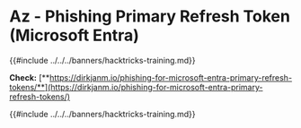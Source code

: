# Az - Phishing Primary Refresh Token (Microsoft Entra)

{{#include ../../../banners/hacktricks-training.md}}

**Check:** [**https://dirkjanm.io/phishing-for-microsoft-entra-primary-refresh-tokens/**](https://dirkjanm.io/phishing-for-microsoft-entra-primary-refresh-tokens/)

{{#include ../../../banners/hacktricks-training.md}}




